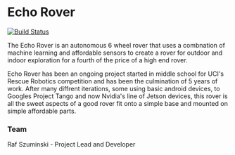 # Echo Rover 
[![Build Status](https://travis-ci.com/Rafcin/Echo-Rover.svg?branch=master)](https://travis-ci.com/Rafcin/Echo-Rover)

The Echo Rover is an autonomous 6 wheel rover that uses a combnation of machine learning and affordable sensors to create a rover for outdoor and indoor exploration for a fourth of the price of a high end rover.

Echo Rover has been an ongoing project started in middle school for UCI's Rescue Robotics competition and has been the culmination of 5 years of work. After many diffrent iterations, some using basic android devices, to Googles Project Tango and now Nvidia's line of Jetson devices, this rover is all the sweet aspects of a good rover fit onto a simple base and mounted on simple affordable parts.







### Team
Raf Szuminski - Project Lead and Developer
